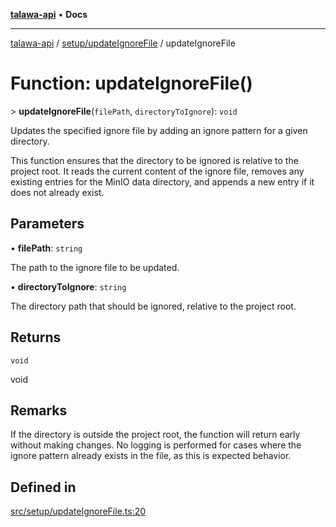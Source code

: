[**talawa-api**](../../../README.md) • **Docs**

***

[talawa-api](../../../modules.md) / [setup/updateIgnoreFile](../README.md) / updateIgnoreFile

# Function: updateIgnoreFile()

\> **updateIgnoreFile**(`filePath`, `directoryToIgnore`): `void`

Updates the specified ignore file by adding an ignore pattern for a given directory.

This function ensures that the directory to be ignored is relative to the project root.
It reads the current content of the ignore file, removes any existing entries for the MinIO data directory,
and appends a new entry if it does not already exist.

## Parameters

• **filePath**: `string`

The path to the ignore file to be updated.

• **directoryToIgnore**: `string`

The directory path that should be ignored, relative to the project root.

## Returns

`void`

void

## Remarks

If the directory is outside the project root, the function will return early without making changes.
No logging is performed for cases where the ignore pattern already exists in the file, as this is expected behavior.

## Defined in

[src/setup/updateIgnoreFile.ts:20](https://github.com/PalisadoesFoundation/talawa-api/blob/fb5076f344cd74d4e51c692cbc70fc337bf1ac39/src/setup/updateIgnoreFile.ts#L20)

